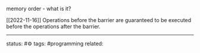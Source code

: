 
memory order - what is it?

[[2022-11-16]]
Operations before the barrier are guaranteed to be executed before the operations after the barrier.

---
status: #⚙️ 
tags: #programming 
related: 